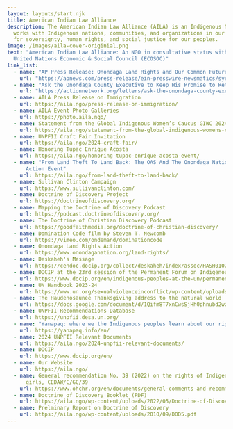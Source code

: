 ```yaml
---
layout: layouts/start.njk
title: American Indian Law Alliance
description: The American Indian Law Alliance (AILA) is an Indigenous NGO that
  works with Indigenous nations, communities, and organizations in our struggle
  for sovereignty, human rights, and social justice for our peoples.
image: /images/aila-cover-originial.png
text: "American Indian Law Alliance: An NGO in consultative status with the
  United Nations Economic & Social Council (ECOSOC)"
link_list:
  - name: "AP Press Release: Onondaga Land Rights and Our Common Future: The Quest for Justice"
    url: "https://apnews.com/press-release/ein-presswire-newsmatics/syracuse-715c087e4d8f1ba6ea8d5dd75aa91976"
  - name: "Ask the Onondaga County Executive to Keep His Promise to Return Maple Bay"
    url: "https://actionnetwork.org/letters/ask-the-onondaga-county-executive-to-keep-his-promise-to-return-maple-bay"  
  - name: AILA Press Release on Immigration
    url: https://aila.ngo/press-release-on-immigration/
  - name: AILA Event Photo Galleries
    url: https://photo.aila.ngo/
  - name: Statement from the Global Indigenous Women’s Caucus GIWC 2024
    url: https://aila.ngo/statement-from-the-global-indigenous-womens-caucus-giwc-2024/
  - name: UNPFII Craft Fair Invitation
    url: https://aila.ngo/2024-craft-fair/
  - name: Honoring Tupac Enrique Acosta
    url: https://aila.ngo/honoring-tupac-enrique-acosta-event/
  - name: "From Land Theft To Land Back: The OAS And The Onondaga Nation Land Rights
      Action Event"
    url: https://aila.ngo/from-land-theft-to-land-back/
  - name: Sullivan Clinton Campaign
    url: https://www.sullivanclinton.com/
  - name: Doctrine of Discovery Project
    url: https://doctrineofdiscovery.org/
  - name: Mapping the Doctrine of Discovery Podcast
    url: https://podcast.doctrineofdiscovery.org/
  - name: The Doctrine of Christian Discovery Podcast
    url: https://goodfaithmedia.org/doctrine-of-christian-discovery/
  - name: Domination Code film by Steven T. Newcomb
    url: https://vimeo.com/ondemand/dominationcode
  - name: Onondaga Land Rights Action
    url: https://www.onondaganation.org/land-rights/
  - name: Deskaheh's Message
    url: https://cendoc.docip.org/collect/deskaheh/index/assoc/HASH0102/5e23c4be.dir/R612-11-28075-30626-8.pdf
  - name: DOCIP at the 23rd session of the Permanent Forum on Indigenous Issues
    url: https://www.docip.org/en/indigenous-peoples-at-the-un/permanent-forum/unpfii-information-on-the-23rd-session/
  - name: UN Handbook 2023-24
    url: https://www.un.org/sexualviolenceinconflict/wp-content/uploads/2023/09/auto-draft/UN-Handbook-2023-24.pdf
  - name: The Haudenosaunee Thanksgiving address to the natural world
    url: https://docs.google.com/document/d/1Qifm8T7xnCwsSjHh0phnubd2wzb4XZyY/edit?usp=sharing&ouid=105829064639242093040&rtpof=true&sd=true
  - name: UNPFII Recommendations Database
    url: https://unpfii.desa.un.org/
  - name: "Yanapaq: where we the Indigenous peoples learn about our rights database"
    url: https://yanapaq.info/en/
  - name: 2024 UNPFII Relevant Documents
    url: https://aila.ngo/2024-unpfii-relevant-documents/
  - name: DOCIP
    url: https://www.docip.org/en/
  - name: Our Website
    url: https://aila.ngo/
  - name: General recommendation No. 39 (2022) on the rights of Indigenous women and
      girls, CEDAW/C/GC/39
    url: https://www.ohchr.org/en/documents/general-comments-and-recommendations/general-recommendation-no39-2022-rights-indigeneous
  - name: Doctrine of Discovery Booklet (PDF)
    url: https://aila.ngo/wp-content/uploads/2022/05/Doctrine-of-Discovery-Booklet-rev3.1.pdf
  - name: Prelminary Report on Doctrine of Discovery
    url: https://aila.ngo/wp-content/uploads/2010/09/DOD5.pdf
---
```

